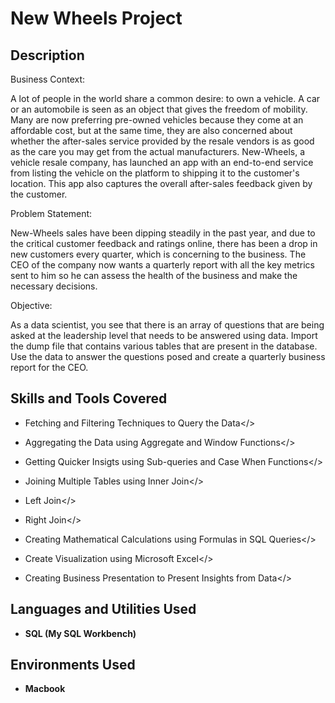 <h1>New Wheels Project</h1>

<h2>Description</h2>
Business Context:

A lot of people in the world share a common desire: to own a vehicle. A car or an automobile is seen as an object that gives the freedom of mobility. Many are now preferring pre-owned vehicles because they come at an affordable cost, but at the same time, they are also concerned about whether the after-sales service provided by the resale vendors is as good as the care you may get from the actual manufacturers. New-Wheels, a vehicle resale company, has launched an app with an end-to-end service from listing the vehicle on the platform to shipping it to the customer's location. This app also captures the overall after-sales feedback given by the customer. 

Problem Statement:

New-Wheels sales have been dipping steadily in the past year, and due to the critical customer feedback and ratings online, there has been a drop in new customers every quarter, which is concerning to the business. The CEO of the company now wants a quarterly report with all the key metrics sent to him so he can assess the health of the business and make the necessary decisions.

Objective:

As a data scientist, you see that there is an array of questions that are being asked at the leadership level that needs to be answered using data. Import the dump file that contains various tables that are present in the database. Use the data to answer the questions posed and create a quarterly business report for the CEO.

<h2>Skills and Tools Covered</h2>

- Fetching and Filtering Techniques to Query the Data</> 

- Aggregating the Data using Aggregate and Window Functions</>

- Getting Quicker Insigts using Sub-queries and Case When Functions</>

- Joining Multiple Tables using Inner Join</> 

- Left Join</>

- Right Join</>

- Creating Mathematical Calculations using Formulas in SQL Queries</> 

- Create Visualization using Microsoft Excel</>

- Creating Business Presentation to Present Insights from Data</>

<h2>Languages and Utilities Used</h2>

- <b>SQL (My SQL Workbench)</b> 


<h2>Environments Used </h2>

- <b>Macbook</b>


<!--
 ```diff
- text in red
+ text in green
! text in orange
# text in gray
@@ text in purple (and bold)@@
```
--!>
